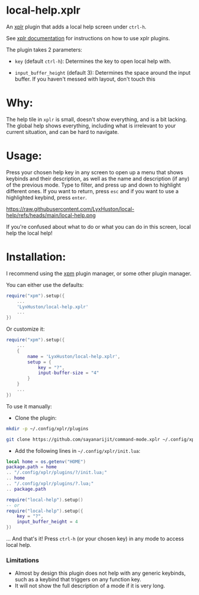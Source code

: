 # local-help.xplr
An [xplr](https://github.com/sayanarijit/xplr) plugin that adds a local help screen under `ctrl-h`.

See [xplr documentation](https://xplr.dev/en/) for instructions on how to use xplr plugins.

The plugin takes 2 parameters:

- `key` (default `ctrl-h`): Determines the key to open local help with.

- `input_buffer_height` (default 3): Determines the space around the input buffer.  If you haven't messed with layout, don't touch this

# Why:

The help tile in `xplr` is small, doesn't show everything, and is a bit lacking. The global help shows everything, including what is irrelevant to your current situation, and can be hard to navigate.

# Usage:

Press your chosen help key in any screen to open up a menu that shows keybinds and their description, as well as the name and description (if any) of the previous mode.
Type to filter, and press up and down to highlight different ones.  If you want to return, press `esc` and if you want to use a highlighted keybind, press `enter`.

https://raw.githubusercontent.com/LyxHuston/local-help/refs/heads/main/local-help.png

If you're confused about what to do or what you can do in this screen, local help the local help!

# Installation:

I recommend using the [xpm](https://github.com/dtomvan/xpm.xplr) plugin manager, or some other plugin manager.

You can either use the defaults:
```lua
require("xpm").setup({
	...
	'LyxHuston/local-help.xplr'
	...
})
```

Or customize it:
```lua
require("xpm").setup({
	...
	{
		name = 'LyxHuston/local-help.xplr',
		setup = {
			key = "?",
			input-buffer-size = "4"
		}
	}
	...
})
```


To use it manually:

* Clone the plugin:

```bash
mkdir -p ~/.config/xplr/plugins

git clone https://github.com/sayanarijit/command-mode.xplr ~/.config/xplr/plugins/command-mode
```

* Add the following lines in `~/.config/xplr/init.lua`:

```lua
local home = os.getenv("HOME")
package.path = home
.. "/.config/xplr/plugins/?/init.lua;"
.. home
.. "/.config/xplr/plugins/?.lua;"
.. package.path

require("local-help").setup()
-- or
require("local-help").setup({
	key = "?",
	input_buffer_height = 4
})
```

... And that's it!  Press `ctrl-h` (or your chosen key) in any mode to access local help.

### Limitations

* Almost by design this plugin does not help with any generic keybinds, such as a keybind that triggers on any function key.
* It will not show the full description of a mode if it is very long.
